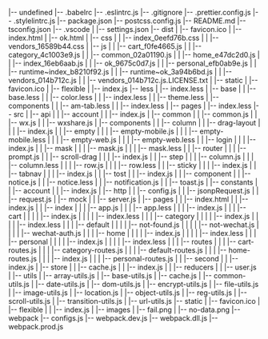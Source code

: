|-- undefined
    |-- .babelrc
    |-- .eslintrc.js
    |-- .gitignore
    |-- .prettier.config.js
    |-- .stylelintrc.js
    |-- package.json
    |-- postcss.config.js
    |-- README.md
    |-- tsconfig.json
    |-- .vscode
    |   |-- settings.json
    |-- dist
    |   |-- favicon.ico
    |   |-- index.html
    |   |-- ok.html
    |   |-- css
    |   |   |-- index_0eefd76b.css
    |   |   |-- vendors_16589b44.css
    |   |-- js
    |   |   |-- cart_f0fe4665.js
    |   |   |-- category_4c1003e9.js
    |   |   |-- common_02a01190.js
    |   |   |-- home_e47dc2d0.js
    |   |   |-- index_16eb6aab.js
    |   |   |-- ok_9675c0d7.js
    |   |   |-- personal_efb0ab9e.js
    |   |   |-- runtime~index_b8210f92.js
    |   |   |-- runtime~ok_3a94b6bd.js
    |   |   |-- vendors_014b712c.js
    |   |   |-- vendors_014b712c.js.LICENSE.txt
    |   |-- static
    |       |-- favicon.ico
    |       |-- flexible
    |           |-- index.js
    |-- less
    |   |-- index.less
    |   |-- base
    |   |   |-- base.less
    |   |   |-- color.less
    |   |   |-- index.less
    |   |   |-- theme.less
    |   |-- components
    |   |   |-- am-tab.less
    |   |   |-- index.less
    |   |-- pages
    |       |-- index.less
    |-- src
    |   |-- api
    |   |   |-- account
    |   |       |-- index.js
    |   |-- common
    |   |   |-- common.js
    |   |   |-- wx.js
    |   |   |-- wxshare.js
    |   |-- components
    |   |   |-- column
    |   |   |-- drag-layout
    |   |   |   |-- index.js
    |   |   |-- empty
    |   |   |   |-- empty-mobile.js
    |   |   |   |-- empty-mobile.less
    |   |   |   |-- empty-web.js
    |   |   |   |-- empty-web.less
    |   |   |-- login
    |   |   |   |-- index.js
    |   |   |-- mask
    |   |   |   |-- mask.js
    |   |   |   |-- mask.less
    |   |   |-- router
    |   |   |   |-- prompt.js
    |   |   |-- scroll-drag
    |   |   |   |-- index.js
    |   |   |-- step
    |   |   |   |-- column.js
    |   |   |   |-- column.less
    |   |   |   |-- row.js
    |   |   |   |-- row.less
    |   |   |-- sticky
    |   |   |   |-- index.js
    |   |   |-- tabnav
    |   |   |   |-- index.js
    |   |   |-- tost
    |   |       |-- index.js
    |   |       |-- component
    |   |           |-- notice.js
    |   |           |-- notice.less
    |   |           |-- notification.js
    |   |           |-- toast.js
    |   |-- constants
    |   |   |-- account
    |   |       |-- index.js
    |   |-- http
    |   |   |-- config.js
    |   |   |-- jsonpRequest.js
    |   |   |-- request.js
    |   |-- mock
    |   |   |-- server.js
    |   |-- pages
    |   |   |-- index.html
    |   |   |-- index.js
    |   |   |-- index
    |   |   |   |-- app.js
    |   |   |   |-- app.less
    |   |   |   |-- index.js
    |   |   |   |-- cart
    |   |   |   |   |-- index.js
    |   |   |   |   |-- index.less
    |   |   |   |-- category
    |   |   |   |   |-- index.js
    |   |   |   |   |-- index.less
    |   |   |   |-- default
    |   |   |   |   |-- not-found.js
    |   |   |   |   |-- not-wechat.js
    |   |   |   |   |-- wechat-auth.js
    |   |   |   |-- home
    |   |   |   |   |-- index.js
    |   |   |   |   |-- index.less
    |   |   |   |-- personal
    |   |   |   |   |-- index.js
    |   |   |   |   |-- index.less
    |   |   |   |-- routes
    |   |   |       |-- cart-routes.js
    |   |   |       |-- category-routes.js
    |   |   |       |-- default-routes.js
    |   |   |       |-- home-routes.js
    |   |   |       |-- index.js
    |   |   |       |-- personal-routes.js
    |   |   |-- second
    |   |       |-- index.js
    |   |-- store
    |   |   |-- cache.js
    |   |   |-- index.js
    |   |   |-- reducers
    |   |       |-- user.js
    |   |-- utils
    |       |-- array-utils.js
    |       |-- base-utils.js
    |       |-- cache.js
    |       |-- common-utils.js
    |       |-- date-utils.js
    |       |-- dom-utils.js
    |       |-- encrypt-utils.js
    |       |-- file-utils.js
    |       |-- image-utils.js
    |       |-- location.js
    |       |-- object-utils.js
    |       |-- reg-utils.js
    |       |-- scroll-utils.js
    |       |-- transition-utils.js
    |       |-- url-utils.js
    |-- static
    |   |-- favicon.ico
    |   |-- flexible
    |   |   |-- index.js
    |   |-- images
    |       |-- fail.png
    |       |-- no-data.png
    |-- webpack
        |-- configs.js
        |-- webpack.dev.js
        |-- webpack.dll.js
        |-- webpack.prod.js
